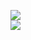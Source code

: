[![](https://img.shields.io/badge/Made%20With-Github%20Spray-lightgrey.svg?style=for-the-badge&logo=github)](https://github.com/Annihil/github-spray#25555)  
[![](https://i.imgur.com/2DrTn0Z.gif)](https://github.com/Annihil/github-spray)